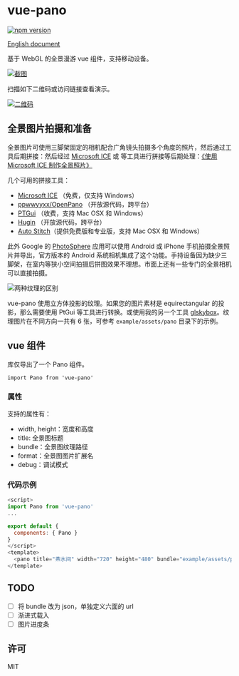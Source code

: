 # vue-pano

[![npm version][npm-image]][npm-url]

[English document](README.en.md)

基于 WebGL 的全景漫游 vue 组件，支持移动设备。

[![截图](screen.png)](https://chichou.github.io/vue-pano/)

扫描如下二维码或访问链接查看演示。

[![二维码](qrcode.png)](https://chichou.github.io/vue-pano/)

## 全景图片拍摄和准备

全景图片可使用三脚架固定的相机配合广角镜头拍摄多个角度的照片，然后通过工具后期拼接：然后经过 [Microsoft ICE](http://research.microsoft.com/en-us/um/redmond/projects/ice/) 或 等工具进行拼接等后期处理：[《使用 Microsoft ICE 制作全景照片》](https://blog.chichou.me/microsoft-ice-制作全景照片-af114142745d)

几个可用的拼接工具：

* [Microsoft ICE](http://research.microsoft.com/en-us/um/redmond/projects/ice/) （免费，仅支持 Windows）
* [ppwwyyxx/OpenPano](https://github.com/ppwwyyxx/OpenPano) （开放源代码，跨平台）
* [PTGui](https://www.ptgui.com/) （收费，支持 Mac OSX 和 Windows）
* [Hugin](http://hugin.sourceforge.net/) （开放源代码，跨平台）
* [Auto Stitch](http://matthewalunbrown.com/autostitch/autostitch.html)（提供免费版和专业版，支持 Mac OSX 和 Windows）

此外 Google 的 [PhotoSphere](https://www.google.com/streetview/apps/) 应用可以使用 Android 或 iPhone 手机拍摄全景照片并导出，官方版本的 Android 系统相机集成了这个功能。手持设备因为缺少三脚架，在室内等狭小空间拍摄后拼图效果不理想。市面上还有一些专门的全景相机可以直接拍摄。

![两种纹理的区别](texture.png)

vue-pano 使用立方体投影的纹理。如果您的图片素材是 equirectangular 的投影，那么需要使用 PtGui 等工具进行转换。或使用我的另一个工具 [glskybox](https://github.com/ChiChou/glskybox)。纹理图片在不同方向一共有 6 张，可参考 `example/assets/pano` 目录下的示例。

## vue 组件

库仅导出了一个 Pano 组件。

`import Pano from 'vue-pano'`

### 属性

支持的属性有：

* width, height：宽度和高度
* title: 全景图标题
* bundle：全景图纹理路径
* format：全景图图片扩展名
* debug：调试模式

### 代码示例

```javascript
<script>
import Pano from 'vue-pano'
...

export default {
  components: { Pano }
}
</script>
<template>
  <pano title="茶水间" width="720" height="480" bundle="example/assets/pano/pantry/" format="jpg"></pano>
</template>
```

## TODO

- [ ] 将 bundle 改为 json，单独定义六面的 url
- [ ] 渐进式载入
- [ ] 图片进度条

## 许可

MIT


[npm-image]: https://img.shields.io/npm/v/vue-pano.svg?style=flat-square
[npm-url]: https://www.npmjs.com/package/vue-pano
[demo-url]: https://chichou.github.io/vue-pano/
